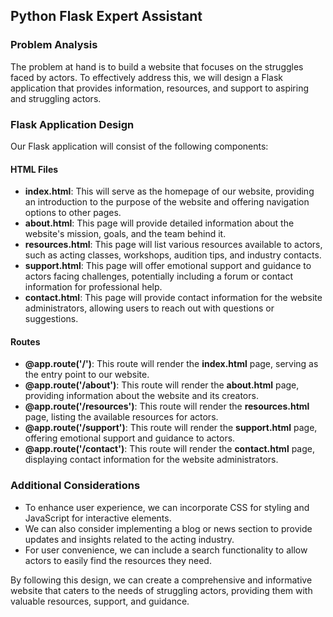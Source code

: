  ## **Python Flask Expert Assistant**

### **Problem Analysis**
The problem at hand is to build a website that focuses on the struggles faced by actors. To effectively address this, we will design a Flask application that provides information, resources, and support to aspiring and struggling actors.

### **Flask Application Design**
Our Flask application will consist of the following components:

#### **HTML Files**
- **index.html**: This will serve as the homepage of our website, providing an introduction to the purpose of the website and offering navigation options to other pages.
- **about.html**: This page will provide detailed information about the website's mission, goals, and the team behind it.
- **resources.html**: This page will list various resources available to actors, such as acting classes, workshops, audition tips, and industry contacts.
- **support.html**: This page will offer emotional support and guidance to actors facing challenges, potentially including a forum or contact information for professional help.
- **contact.html**: This page will provide contact information for the website administrators, allowing users to reach out with questions or suggestions.

#### **Routes**
- **@app.route('/')**: This route will render the **index.html** page, serving as the entry point to our website.
- **@app.route('/about')**: This route will render the **about.html** page, providing information about the website and its creators.
- **@app.route('/resources')**: This route will render the **resources.html** page, listing the available resources for actors.
- **@app.route('/support')**: This route will render the **support.html** page, offering emotional support and guidance to actors.
- **@app.route('/contact')**: This route will render the **contact.html** page, displaying contact information for the website administrators.

### **Additional Considerations**
- To enhance user experience, we can incorporate CSS for styling and JavaScript for interactive elements.
- We can also consider implementing a blog or news section to provide updates and insights related to the acting industry.
- For user convenience, we can include a search functionality to allow actors to easily find the resources they need.

By following this design, we can create a comprehensive and informative website that caters to the needs of struggling actors, providing them with valuable resources, support, and guidance.